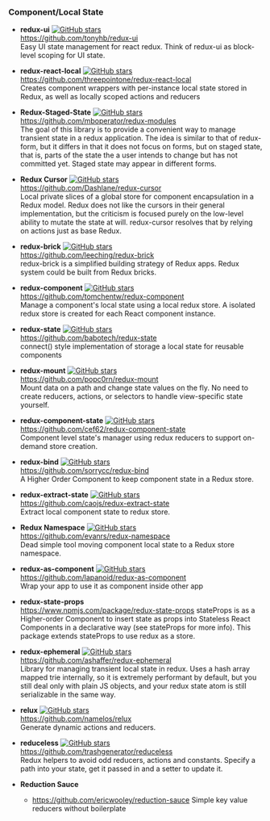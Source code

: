### Component/Local State

- **redux-ui** [![GitHub stars](https://img.shields.io/github/stars/tonyhb/redux-ui.svg?style=social&label=Star&maxAge=2592000)](https://github.com/tonyhb/redux-ui)  
  https://github.com/tonyhb/redux-ui  
  Easy UI state management for react redux.  Think of redux-ui as block-level scoping for UI state.

- **redux-react-local** [![GitHub stars](https://img.shields.io/github/stars/threepointone/redux-react-local.svg?style=social&label=Star&maxAge=2592000)](https://github.com/threepointone/redux-react-local)  
  https://github.com/threepointone/redux-react-local  
  Creates component wrappers with per-instance local state stored in Redux, as well as locally scoped actions and reducers

- **Redux-Staged-State** [![GitHub stars](https://img.shields.io/github/stars/mboperator/redux-modules.svg?style=social&label=Star&maxAge=2592000)](https://github.com/mboperator/redux-modules)  
  https://github.com/mboperator/redux-modules  
  The goal of this library is to provide a convenient way to manage transient state in a redux application.  The idea is similar to that of redux-form, but it differs in that it does not focus on forms, but on staged state, that is, parts of the state the a user intends to change but has not committed yet. Staged state may appear in different forms.
  
- **Redux Cursor** [![GitHub stars](https://img.shields.io/github/stars/Dashlane/redux-cursor.svg?style=social&label=Star&maxAge=2592000)](https://github.com/Dashlane/redux-cursor)  
  https://github.com/Dashlane/redux-cursor  
  Local private slices of a global store for component encapsulation in a Redux model.  Redux does not like the cursors in their general implementation, but the criticism is focused purely on the low-level ability to mutate the state at will. redux-cursor resolves that by relying on actions just as base Redux.
  
- **redux-brick** [![GitHub stars](https://img.shields.io/github/stars/leeching/redux-brick.svg?style=social&label=Star&maxAge=2592000)](https://github.com/leeching/redux-brick)  
  https://github.com/leeching/redux-brick  
  redux-brick is a simplified building strategy of Redux apps. Redux system could be built from Redux bricks.
  
- **redux-component** [![GitHub stars](https://img.shields.io/github/stars/tomchentw/redux-component.svg?style=social&label=Star&maxAge=2592000)](https://github.com/tomchentw/redux-component)  
  https://github.com/tomchentw/redux-component  
  Manage a component's local state using a local redux store.  A isolated redux store is created for each React component instance.
  
- **redux-state** [![GitHub stars](https://img.shields.io/github/stars/babotech/redux-state.svg?style=social&label=Star&maxAge=2592000)](https://github.com/babotech/redux-state)  
  https://github.com/babotech/redux-state  
  connect() style implementation of storage a local state for reusable components
  
- **redux-mount** [![GitHub stars](https://img.shields.io/github/stars/popc0rn/redux-mount.svg?style=social&label=Star&maxAge=2592000)](https://github.com/popc0rn/redux-mount)  
  https://github.com/popc0rn/redux-mount  
  Mount data on a path and change state values on the fly. No need to create reducers, actions, or selectors to handle view-specific state yourself.
  
- **redux-component-state** [![GitHub stars](https://img.shields.io/github/stars/cef62/redux-component-state.svg?style=social&label=Star&maxAge=2592000)](https://github.com/cef62/redux-component-state)  
  https://github.com/cef62/redux-component-state  
  Component level state's manager using redux reducers to support on-demand store creation.
  
- **redux-bind** [![GitHub stars](https://img.shields.io/github/stars/sorrycc/redux-bind.svg?style=social&label=Star&maxAge=2592000)](https://github.com/sorrycc/redux-bind)  
  https://github.com/sorrycc/redux-bind  
  A Higher Order Component to keep component state in a Redux store.
  
- **redux-extract-state** [![GitHub stars](https://img.shields.io/github/stars/caojs/redux-extract-state.svg?style=social&label=Star&maxAge=2592000)](https://github.com/caojs/redux-extract-state)  
  https://github.com/caojs/redux-extract-state  
  Extract local component state to redux store.
  
- **Redux Namespace** [![GitHub stars](https://img.shields.io/github/stars/evanrs/redux-namespace.svg?style=social&label=Star&maxAge=2592000)](https://github.com/evanrs/redux-namespace)  
  https://github.com/evanrs/redux-namespace  
  Dead simple tool moving component local state to a Redux store namespace.
  
- **redux-as-component** [![GitHub stars](https://img.shields.io/github/stars/lapanoid/redux-as-component.svg?style=social&label=Star&maxAge=2592000)](https://github.com/lapanoid/redux-as-component)  
  https://github.com/lapanoid/redux-as-component  
  Wrap your app to use it as component inside other app
  
- **redux-state-props**  
   https://www.npmjs.com/package/redux-state-props
  stateProps is as a Higher-order Component to insert state as props into Stateless React Components in a declarative way (see stateProps for more info).  This package extends stateProps to use redux as a store.
  
- **redux-ephemeral** [![GitHub stars](https://img.shields.io/github/stars/ashaffer/redux-ephemeral.svg?style=social&label=Star&maxAge=2592000)](https://github.com/ashaffer/redux-ephemeral)  
  https://github.com/ashaffer/redux-ephemeral  
  Library for managing transient local state in redux. Uses a hash array mapped trie internally, so it is extremely performant by default, but you still deal only with plain JS objects, and your redux state atom is still serializable in the same way.
  
- **relux** [![GitHub stars](https://img.shields.io/github/stars/namelos/relux.svg?style=social&label=Star&maxAge=2592000)](https://github.com/namelos/relux)  
  https://github.com/namelos/relux  
  Generate dynamic actions and reducers.
  
- **reduceless** [![GitHub stars](https://img.shields.io/github/stars/trashgenerator/reduceless.svg?style=social&label=Star&maxAge=2592000)](https://github.com/trashgenerator/reduceless)  
  https://github.com/trashgenerator/reduceless  
  Redux helpers to avoid odd reducers, actions and constants.  Specify a path into your state, get it passed in and a setter to update it.
  
- **Reduction Sauce**  
   - https://github.com/ericwooley/reduction-sauce
    Simple key value reducers without boilerplate
